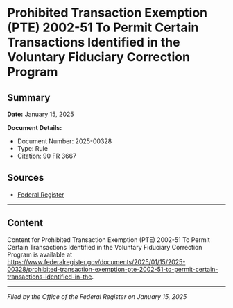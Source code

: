 # Prohibited Transaction Exemption (PTE) 2002-51 To Permit Certain Transactions Identified in the Voluntary Fiduciary Correction Program

## Summary

**Date:** January 15, 2025

**Document Details:**
- Document Number: 2025-00328
- Type: Rule
- Citation: 90 FR 3667

## Sources
- [Federal Register](https://www.federalregister.gov/documents/2025/01/15/2025-00328/prohibited-transaction-exemption-pte-2002-51-to-permit-certain-transactions-identified-in-the)

---

## Content

Content for Prohibited Transaction Exemption (PTE) 2002-51 To Permit Certain Transactions Identified in the Voluntary Fiduciary Correction Program is available at https://www.federalregister.gov/documents/2025/01/15/2025-00328/prohibited-transaction-exemption-pte-2002-51-to-permit-certain-transactions-identified-in-the.

---

*Filed by the Office of the Federal Register on January 15, 2025*
